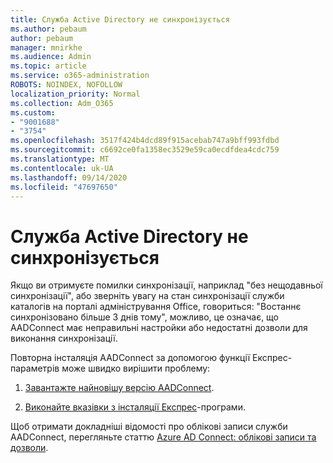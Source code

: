 ```yaml
---
title: Служба Active Directory не синхронізується
ms.author: pebaum
author: pebaum
manager: mnirkhe
ms.audience: Admin
ms.topic: article
ms.service: o365-administration
ROBOTS: NOINDEX, NOFOLLOW
localization_priority: Normal
ms.collection: Adm_O365
ms.custom:
- "9001688"
- "3754"
ms.openlocfilehash: 3517f424b4dcd89f915acebab747a9bff993fdbd
ms.sourcegitcommit: c6692ce0fa1358ec3529e59ca0ecdfdea4cdc759
ms.translationtype: MT
ms.contentlocale: uk-UA
ms.lasthandoff: 09/14/2020
ms.locfileid: "47697650"
---
```

# <a name="active-directory-not-syncing"></a>Служба Active Directory не синхронізується

Якщо ви отримуєте помилки синхронізації, наприклад "без нещодавньої синхронізації", або зверніть увагу на стан синхронізації служби каталогів на порталі адміністрування Office, говориться: "Востаннє синхронізовано більше 3 днів тому", можливо, це означає, що AADConnect має неправильні настройки або недостатні дозволи для виконання синхронізації.  

Повторна інсталяція AADConnect за допомогою функції Експрес-параметрів може швидко вирішити проблему:

1. [Завантажте найновішу версію AADConnect](https://go.microsoft.com/fwlink/?LinkId=615771).

2. [Виконайте вказівки з інсталяції Експрес](https://docs.microsoft.com/azure/active-directory/hybrid/how-to-connect-install-express)-програми.

Щоб отримати докладніші відомості про облікові записи служби AADConnect, перегляньте статтю [Azure AD Connect: облікові записи та дозволи](https://docs.microsoft.com/azure/active-directory/hybrid/reference-connect-accounts-permissions).
